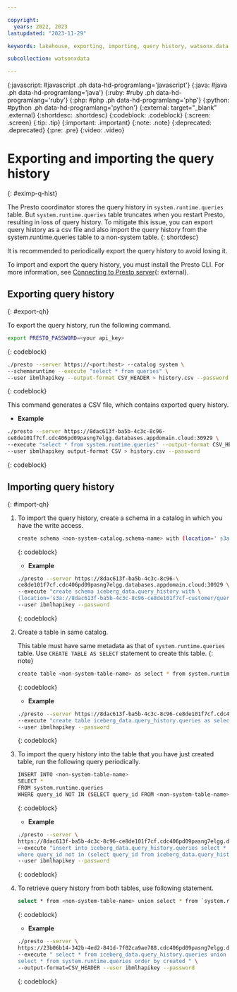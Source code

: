 ```yaml
---

copyright:
  years: 2022, 2023
lastupdated: "2023-11-29"

keywords: lakehouse, exporting, importing, query history, watsonx.data

subcollection: watsonxdata

---
```


{:javascript: #javascript .ph data-hd-programlang='javascript'}
{:java: #java .ph data-hd-programlang='java'}
{:ruby: #ruby .ph data-hd-programlang='ruby'}
{:php: #php .ph data-hd-programlang='php'}
{:python: #python .ph data-hd-programlang='python'}
{:external: target="_blank" .external}
{:shortdesc: .shortdesc}
{:codeblock: .codeblock}
{:screen: .screen}
{:tip: .tip}
{:important: .important}
{:note: .note}
{:deprecated: .deprecated}
{:pre: .pre}
{:video: .video}

# Exporting and importing the query history
{: #eximp-q-hist}

The Presto coordinator stores the query history in `system.runtime.queries` table. But `system.runtime.queries` table truncates when you restart Presto, resulting in loss of query history.
To mitigate this issue, you can export query history as a csv file and also import the query history from the system.runtime.queries table to a non-system table.
{: shortdesc}

It is recommended to periodically export the query history to avoid losing it.

To import and export the query history, you must install the Presto CLI. For more information, see [Connecting to Presto server](watsonxdata?topic=watsonxdata-con-presto-serv){: external}.

## Exporting query history
{: #export-qh}

To export the query history, run the following command.

```bash
export PRESTO_PASSWORD=<your api_key>
```
{: codeblock}


```bash
./presto --server https://<port:host> --catalog system \
--schemaruntime --execute "select * from queries" \
--user ibmlhapikey --output-format CSV_HEADER > history.csv --password
```
{: codeblock}

This command generates a CSV file, which contains exported query history.

- **Example**

```bash
./presto --server https://8dac613f-ba5b-4c3c-8c96-
ce8de101f7cf.cdc406pd09pasng7elgg.databases.appdomain.cloud:30929 \
--execute "select * from system.runtime.queries" --output-format CSV_HEADER \
--user ibmlhapikey output-format CSV > history.csv --password
```
{: codeblock}

## Importing query history
{: #import-qh}

1. To import the query history, create a schema in a catalog in which you have the write access.

    ```bash
    create schema <non-system-catalog.schema-name> with (location=' s3a://<bucket-name>/<schema-name>')
    ```
    {: codeblock}

    - **Example**

    ```bash
    ./presto --server https://8dac613f-ba5b-4c3c-8c96-\
    ce8de101f7cf.cdc406pd09pasng7elgg.databases.appdomain.cloud:30929 \
    --execute "create schema iceberg_data.query_history with \
    (location='s3a://8dac613f-ba5b-4c3c-8c96-ce8de101f7cf-customer/query_history')" \
    --user ibmlhapikey --password
    ```
    {: codeblock}

2. Create a table in same catalog.

    This table must have same metadata as that of `system.runtime.queries` table. Use `CREATE TABLE AS SELECT` statement to create this table.
    {: note}

    ```bash
    create table <non-system-table-name> as select * from system.runtime.queries where 1=0;
    ```
    {: codeblock}

    - **Example**

    ```bash
    ./presto --server https://8dac613f-ba5b-4c3c-8c96-ce8de101f7cf.cdc406pd09pasng7elgg.databases.appdomain.cloud:30929
    --execute "create table iceberg_data.query_history.queries as select * from system.runtime.queries where 1=0"
    --user ibmlhapikey --password
    ```
    {: codeblock}

3. To import the query history into the table that you have just created table, run the following query periodically.

    ```bash
    INSERT INTO <non-system-table-name>
    SELECT *
    FROM system.runtime.queries
    WHERE query_id NOT IN (SELECT query_id FROM <non-system-table-name>);
    ```
    {: codeblock}

    - **Example**

    ```bash
    ./presto --server \
    https://8dac613f-ba5b-4c3c-8c96-ce8de101f7cf.cdc406pd09pasng7elgg.databases.appdomain.cloud:3092 \
    –-execute "insert into iceberg_data.query_history.queries select * from system. runtime.queries \
    where query_id not in (select query_id from iceberg_data.query_history.queries)"
    --user ibmlhapikey --password
    ```
    {: codeblock}

4. To retrieve query history from both tables, use following statement.

    ```bash
    select * from <non-system-table-name> union select * from `system.runtime.queries` order by created;
    ```
    {: codeblock}

    - **Example**

    ```bash
    ./presto --server \
    https://23b06b14-342b-4ed2-841d-7f02ca9ae788.cdc406pd09pasng7elgg.databases.appdomain.cloud:31530 \
    --execute " select * from iceberg_data.query_history.queries union \
    select * from system.runtime.queries order by created " \
    --output-format=CSV_HEADER --user ibmlhapikey --password
    ```
    {: codeblock}
